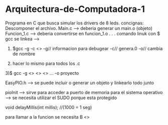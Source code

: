 # Arquitectura-de-Computadora-1
Programa en C que busca simular los drivers de 8 leds.
concignas:
Descomponer el archivo.
Main.c --> deberia generar un main.o (objeto)
Funcion_1.c --> deberia convertirse en funcion_1.o
.
.
.
comando linuk
con $ gcc se linkea --> 
1) $gcc -g -c <<archivo de.c>>
-g// informacion para debugear
-c// genera.0
-o// cambia de nombre
 
 2) hacer lo mismo para todos los .c
 
 3)$ gcc -g <<archivo1>> <<archivo2>> <<archivo3>> ... -o proyecto
  
  
  EasyPIO.h --> se puede incluir o generar un objeto y linkearlo todo junto

pioInit --> sirve para acceder a puerto de memoria para el sistema operativo --> se necesita utilizar el SUDO porque esta protegido


void delayMillis(int millis); //(1000 = 1 seg)

para llamar a la funcion se necesita B <<rotulo>>
